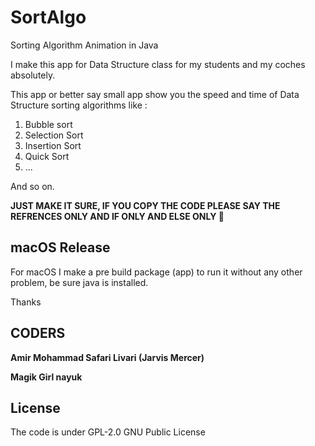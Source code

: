 # SortAlgo
Sorting Algorithm Animation in Java



I make this app for Data Structure class for my students and my coches absolutely.

This app or better say small app show you the speed and time of Data Structure sorting algorithms like :

1. Bubble sort
2. Selection Sort
3. Insertion Sort
4. Quick Sort 
5. ...

And so on.

**JUST MAKE IT SURE, IF YOU COPY THE CODE PLEASE SAY THE REFRENCES ONLY AND IF ONLY AND ELSE ONLY :slightly_smiling_face:**



## macOS Release



For macOS I make a pre build package (app) to run it without any other problem, be sure java is installed.

Thanks



## CODERS

**Amir Mohammad Safari Livari (Jarvis Mercer)**

**Magik Girl nayuk**



## License

The code is under GPL-2.0 GNU Public License